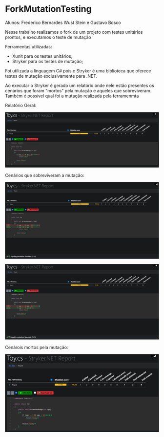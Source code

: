 # ForkMutationTesting

<p>Alunos: Frederico Bernardes Wust Stein e Gustavo Bosco</p>

<p>Nesse trabalho realizamos o fork de um projeto com testes unitários prontos, e executamos o teste de mutação</p>
<p>Ferramentas utilizadas:</p>

- Xunit para os testes unitários;
- Stryker para os testes de mutação;

<p>Foi utilizada a linguagem C# pois o Stryker é uma biblioteca que oferece testes de mutação exclusivamente para .NET.</p>
<p>Ao executar o Stryker é gerado um relatório onde nele estão presentes os cenários que foram "mortos" pela mutação e aqueles que sobreviveram. Também é possivel qual foi a mutação realizada pela ferramenmta</p>

<p>Relatório Geral:</p>
<p align="center"><img src="img/img1.png"></p>

<p>Cenários que sobreviveram a mutação:</p>
<p align="center"><img src="img/sobrevivente1.png"></p>
<p align="center"><img src="img/sobrevivente2.png"></p>

<p>Cenárois mortos pela mutação:</p>

<p align="center"><img src="img/cenarioMortos.png"></p>



